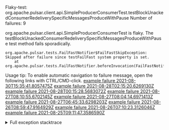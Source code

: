         
Flaky-test: org.apache.pulsar.client.api.SimpleProducerConsumerTest.testBlockUnackedConsumerRedeliverySpecificMessagesProduceWithPause
Number of failures: 9

org.apache.pulsar.client.api.SimpleProducerConsumerTest is flaky. The testBlockUnackedConsumerRedeliverySpecificMessagesProduceWithPause test method fails sporadically.

```
org.apache.pulsar.tests.FailFastNotifier$FailFastSkipException: Skipped after failure since testFailFast system property is set.
	at org.apache.pulsar.tests.FailFastNotifier.beforeInvocation(FailFastNotifier.java:88)

```

Usage tip: To enable automatic navigation to failure message, open the following links with CTRL/CMD-click.
[example failure 2021-08-30T15:35:41.8057475Z](https://github.com/apache/pulsar/runs/3463119398?check_suite_focus=true#step:9:3319)
[example failure 2021-08-28T02:15:20.6269130Z](https://github.com/apache/pulsar/runs/3448473880?check_suite_focus=true#step:9:2316)
[example failure 2021-08-28T00:15:28.5683072Z](https://github.com/apache/pulsar/runs/3447917315?check_suite_focus=true#step:9:1684)
[example failure 2021-08-27T08:10:55.6702145Z](https://github.com/apache/pulsar/runs/3440980370?check_suite_focus=true#step:9:2383)
[example failure 2021-08-27T08:04:14.6971413Z](https://github.com/apache/pulsar/runs/3440855241?check_suite_focus=true#step:9:2308)
[example failure 2021-08-27T06:45:33.6298203Z](https://github.com/apache/pulsar/runs/3440411158?check_suite_focus=true#step:9:2309)
[example failure 2021-08-26T08:59:47.9164929Z](https://github.com/apache/pulsar/runs/3430539961?check_suite_focus=true#step:9:3018)
[example failure 2021-08-26T07:10:23.3126046Z](https://github.com/apache/pulsar/runs/3429892136?check_suite_focus=true#step:9:2370)
[example failure 2021-08-25T09:11:47.3586590Z](https://github.com/apache/pulsar/runs/3420085427?check_suite_focus=true#step:10:2280)


<details>
<summary>Full exception stacktrace</summary>
<code><pre>
org.apache.pulsar.tests.FailFastNotifier$FailFastSkipException: Skipped after failure since testFailFast system property is set.
	at org.apache.pulsar.tests.FailFastNotifier.beforeInvocation(FailFastNotifier.java:88)

</pre></code>
</details>

